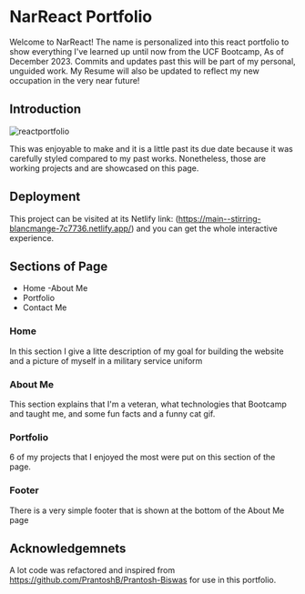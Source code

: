# NarReact Portfolio

Welcome to NarReact! The name is personalized into this react portfolio to show everything I've learned up until now from the UCF Bootcamp, As of December 2023. Commits and updates past this will be part of my personal, unguided work.
My Resume will also be updated to reflect my new occupation in the very near future!

## Introduction

![reactportfolio](https://github.com/Narvinator/NarReact-portfolio/assets/144052327/9cbccede-d4ca-4a7b-a9f2-4b29a2402fcc)


This was enjoyable to make and it is a little past its due date because it was carefully styled compared to my past works. Nonetheless, those are working projects and are showcased on this page. 

## Deployment

This project can be visited at its Netlify link: (https://main--stirring-blancmange-7c7736.netlify.app/) and you can get the whole interactive experience.

## Sections of Page

- Home
-About Me
- Portfolio
- Contact Me

### Home 

In this section I give a litte description of my goal for building the website and a picture of myself in a military service uniform

### About Me

This section explains that I'm a veteran, what technologies that Bootcamp and taught me, and some fun facts and a funny cat gif.

### Portfolio

6 of my projects that I enjoyed the most were put on this section of the page.

### Footer

There is a very simple footer that is shown at the bottom of the About Me page

## Acknowledgemnets 

A lot code was refactored and inspired from https://github.com/PrantoshB/Prantosh-Biswas for use in this portfolio.



